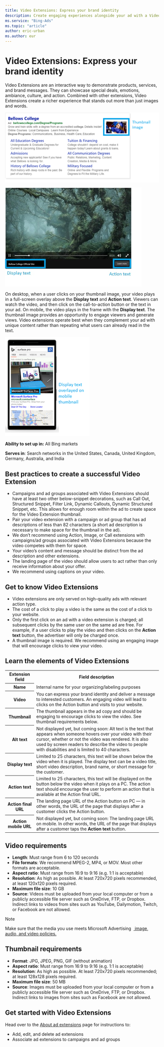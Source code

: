 ```yaml
---
title: Video Extensions: Express your brand identity
description: Create engaging experiences alongside your ad with a Video Extension.
ms.service: "Bing-Ads"
ms.topic: "article"
author: eric-urban
ms.author: eur
---
```


# Video Extensions: Express your brand identity

Video Extensions are an interactive way to demonstrate products, services, and brand messages. They can showcase special deals, emotions, ambiance, culture, and action. Combined with other extensions, Video Extensions create a richer experience that stands out more than just images and words.

![Video Extension with search ad on desktop](../images/BA_CONC_AddVideoExtension_desktop.png)

![Video Extension with search ad on mobile](../images/BA_CONC_AddVideoExtension_DesktopPlayer.png)

On desktop, when a user clicks on your thumbnail image, your video plays in a full-screen overlay above the **Display text** and **Action text**. Viewers can watch the video, and then click on the call-to-action button or the text in your ad. On mobile, the video plays in the frame with the **Display text**. The thumbnail image provides an opportunity to engage viewers and generate views. Video extensions operate best when they complement your ad with unique content rather than repeating what users can already read in the text.

![Video Extensions player on desktop](../images/BA_CONC_AddVideoExtension_mobile.png)

**Ability to set up in:** All Bing markets

**Serves in**: Search networks in the United States, Canada, United Kingdom, Germany, Australia, and India

## Best practices to create a successful Video Extension

- Campaigns and ad groups associated with Video Extensions should have at least two other below-snippet decorations, such as Call Out, Structured Snippet, Filter Link, Dynamic Callouts, Dynamic Structured Snippet, etc. This allows for enough room within the ad to create space for the Video Extension thumbnail.
- Pair your video extension with a campaign or ad group that has ad descriptions of less than 82 characters (a short ad description is necessary to make space for the thumbnail in the ad).
- We don’t recommend using Action, Image, or Call extensions with campaigns/ad groups associated with Video Extensions because the video competes with them for space.
- Your video’s content and message should be distinct from the ad description and other extensions.
- The landing page of the video should allow users to act rather than only receive information about your offer.
- We recommend using captions on your video.

## Get to know Video Extensions

- Video extensions are only served on high-quality ads with relevant action type.
- The cost of a click to play a video is the same as the cost of a click to your website.
- Only the first click on an ad with a video extension is charged; all subsequent clicks by the same user on the same ad are free. For example, if a user clicks to play the video and then clicks on the **Action text** button, the advertiser will only be charged once.
- A thumbnail image is required. We recommend using an engaging image that will encourage clicks to view your video.

## Learn the elements of Video Extensions

<table>
  <tr>
    <th scope="col">Extension field</th>
    <th scope="col">Field description</th>
  </tr>
  <tr>
    <th scope="row">Name</th>
    <td>Internal name for your organizing/labeling purposes</td>
  </tr>
  <tr>
    <th scope="row">Video</th>
    <td>You can express your brand identity and deliver a message to interested customers. An engaging video will lead to clicks on the Action button and visits to your website.</td>
  </tr>
  <tr>
    <th scope="row">Thumbnail</th>
    <td>The thumbnail appears in the ad copy and should be engaging to encourage clicks to view the video. See thumbnail requirements below.              
            </td>
  </tr>
  <tr>
    <th scope="row">Alt text</th>
    <td>Not displayed yet, but coming soon: Alt text is the text that appears when someone hovers over your video with their cursor, whether or not the video was rendered. It is also used by screen readers to describe the video to people with disabilities and is limited to 40 characters.              
            </td>
  </tr>
  <tr>
    <th scope="row">Display text</th>
    <td>Limited to 25 characters, this text will be shown below the video when it is played. The display text can be a video title, short video description, brand name, or short message for the customer.              
            </td>
  </tr>
  <tr>
    <th scope="row">Action text</th>
    <td>Limited to 25 characters, this text will be displayed on the button below the video when it plays on a PC. The action text should encourage the user to perform an action that is available at the Action final URL.              
            </td>
  </tr>
  <tr>
    <th scope="row">Action final URL</th>
    <td>The landing page URL of the Action button on PC — in other words, the URL of the page that displays after a customer clicks the Action button.              
            </td>
  </tr>
  <tr>
    <th scope="row">Action mobile URL</th>
    <td>Not displayed yet, but coming soon: The landing page URL on mobile. In other words, the URL of the page that displays after a customer taps the <strong>Action text</strong> button.              
            </td>
  </tr>
</table>

## Video requirements

- **Length**: Must range from 6 to 120 seconds
- **File formats**: We recommend MPEG-2, MP4, or MOV. Most other formats are acceptable.
- **Aspect ratio**: Must range from 16:9 to 9:16 (e.g. 1:1 is acceptable)
- **Resolution**: As high as possible. At least 720x720 pixels recommended, at least 120x120 pixels required.
- **Maximum file size**: 10 GB
- **Source**: Videos must be uploaded from your local computer or from a publicly accessible file server such as OneDrive, FTP, or Dropbox. Indirect links to videos from sites such as YouTube, Dailymotion, Twitch, or Facebook are not allowed.

> [!NOTE]
> Make sure that the media you use meets Microsoft Advertising &nbsp;[ image, audio, and video policies.](https://go.microsoft.com/fwlink?LinkId=534455)

## Thumbnail requirements

- **Format**: JPG, JPEG, PNG, GIF (without animation)
- **Aspect ratio**: Must range from 16:9 to 9:16 (e.g. 1:1 is acceptable)
- **Resolution**: As high as possible. At least 720x720 pixels recommended; at least 128x128 pixels required.
- **Maximum file size**: 50 MB
- **Source**: Images must be uploaded from your local computer or from a publicly accessible file server such as OneDrive, FTP, or Dropbox. Indirect links to images from sites such as Facebook are not allowed.

## Get started with Video Extensions

Head over to the [About ad extensions](./hlp_BA_CONC_AboutAdExtensions.md) page for instructions to:

- Add, edit, and delete ad extensions
- Associate ad extensions to campaigns and ad groups


